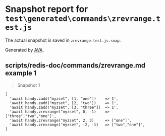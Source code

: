 # Snapshot report for `test\generated\commands\zrevrange.test.js`

The actual snapshot is saved in `zrevrange.test.js.snap`.

Generated by [AVA](https://ava.li).

## scripts/redis-doc/commands/zrevrange.md example 1

> Snapshot 1

    [
      'await handy.zadd("myzset", [1, "one"])    => 1',
      'await handy.zadd("myzset", [2, "two"])    => 1',
      'await handy.zadd("myzset", [3, "three"])  => 1',
      'await handy.zrevrange("myzset", 0, -1)    => ["three","two","one"]',
      'await handy.zrevrange("myzset", 2, 3)     => ["one"]',
      'await handy.zrevrange("myzset", -2, -1)   => ["two","one"]',
    ]
